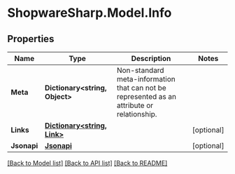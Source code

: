 # ShopwareSharp.Model.Info

## Properties

Name | Type | Description | Notes
------------ | ------------- | ------------- | -------------
**Meta** | **Dictionary&lt;string, Object&gt;** | Non-standard meta-information that can not be represented as an attribute or relationship. | 
**Links** | [**Dictionary&lt;string, Link&gt;**](Link.md) |  | [optional] 
**Jsonapi** | [**Jsonapi**](Jsonapi.md) |  | [optional] 

[[Back to Model list]](../README.md#documentation-for-models) [[Back to API list]](../README.md#documentation-for-api-endpoints) [[Back to README]](../README.md)

